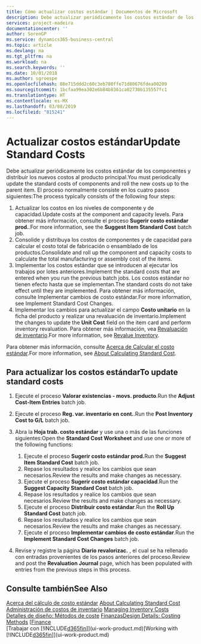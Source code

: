 ```yaml
---
title: Cómo actualizar costos estándar | Documentos de Microsoft
description: Debe actualizar periódicamente los costos estándar de los componentes y distribuir los nuevos costos al producto principal.
services: project-madeira
documentationcenter: ''
author: SorenGP
ms.service: dynamics365-business-central
ms.topic: article
ms.devlang: na
ms.tgt_pltfrm: na
ms.workload: na
ms.search.keywords: ''
ms.date: 10/01/2018
ms.author: sgroespe
ms.openlocfilehash: 88e715ddd2c60c3eb780ffe71d80676fdea00209
ms.sourcegitcommit: 1bcfaa99ea302e6b84b8361ca02730b135557fc1
ms.translationtype: HT
ms.contentlocale: es-MX
ms.lasthandoff: 03/08/2019
ms.locfileid: "815241"
---
```

# <a name="update-standard-costs"></a><span data-ttu-id="4ed92-103">Actualizar costos estándar</span><span class="sxs-lookup"><span data-stu-id="4ed92-103">Update Standard Costs</span></span>
<span data-ttu-id="4ed92-104">Debe actualizar periódicamente los costos estándar de los componentes y distribuir los nuevos costos al producto principal.</span><span class="sxs-lookup"><span data-stu-id="4ed92-104">You must periodically update the standard costs of components and roll the new costs up to the parent item.</span></span> <span data-ttu-id="4ed92-105">El proceso normalmente consiste en los cuatro pasos siguientes:</span><span class="sxs-lookup"><span data-stu-id="4ed92-105">The process typically consists of the following four steps:</span></span>  

1.  <span data-ttu-id="4ed92-106">Actualizar los costos en los niveles de componente y de capacidad.</span><span class="sxs-lookup"><span data-stu-id="4ed92-106">Update costs at the component and capacity levels.</span></span> <span data-ttu-id="4ed92-107">Para obtener más información, consulte el proceso **Sugerir costo estándar prod.**.</span><span class="sxs-lookup"><span data-stu-id="4ed92-107">For more information, see the **Suggest Item Standard Cost** batch job.</span></span>  
2.  <span data-ttu-id="4ed92-108">Consolide y distribuya los costos de componentes y de capacidad para calcular el costo total de fabricación o ensamblado de los productos.</span><span class="sxs-lookup"><span data-stu-id="4ed92-108">Consolidate and roll up the component and capacity costs to calculate the total manufacturing or assembly cost of the items.</span></span>  
3.  <span data-ttu-id="4ed92-109">Implementar los costos estándar que se introducen al ejecutar los trabajos por lotes anteriores.</span><span class="sxs-lookup"><span data-stu-id="4ed92-109">Implement the standard costs that are entered when you run the previous batch jobs.</span></span> <span data-ttu-id="4ed92-110">Los costos estándar no tienen efecto hasta que se implementan.</span><span class="sxs-lookup"><span data-stu-id="4ed92-110">The standard costs do not take effect until they are implemented.</span></span> <span data-ttu-id="4ed92-111">Para obtener más información, consulte Implementar cambios de costo estándar.</span><span class="sxs-lookup"><span data-stu-id="4ed92-111">For more information, see Implement Standard Cost Changes.</span></span>  
4.  <span data-ttu-id="4ed92-112">Implementar los cambios para actualizar el campo **Costo unitario** en la ficha del producto y realizar una revaluación de inventario.</span><span class="sxs-lookup"><span data-stu-id="4ed92-112">Implement the changes to update the **Unit Cost** field on the item card and perform inventory revaluation.</span></span> <span data-ttu-id="4ed92-113">Para obtener más información, vea [Revaluación de inventario](inventory-how-revalue-inventory.md).</span><span class="sxs-lookup"><span data-stu-id="4ed92-113">For more information, see [Revalue Inventory](inventory-how-revalue-inventory.md).</span></span>  

<span data-ttu-id="4ed92-114">Para obtener más información, consulte [Acerca de Calcular el costo estándar](finance-about-calculating-standard-cost.md).</span><span class="sxs-lookup"><span data-stu-id="4ed92-114">For more information, see [About Calculating Standard Cost](finance-about-calculating-standard-cost.md).</span></span>  
## <a name="to-update-standard-costs"></a><span data-ttu-id="4ed92-115">Para actualizar los costos estándar</span><span class="sxs-lookup"><span data-stu-id="4ed92-115">To update standard costs</span></span>  
1.  <span data-ttu-id="4ed92-116">Ejecute el proceso **Valorar existencias - movs. producto**.</span><span class="sxs-lookup"><span data-stu-id="4ed92-116">Run the **Adjust Cost-Item Entries** batch job.</span></span>  
2.  <span data-ttu-id="4ed92-117">Ejecute el proceso **Reg. var. inventario en cont.**.</span><span class="sxs-lookup"><span data-stu-id="4ed92-117">Run the **Post Inventory Cost to G/L** batch job.</span></span>  
3.  <span data-ttu-id="4ed92-118">Abra la **Hoja trab. costo estándar** y use una o más de las funciones siguientes:</span><span class="sxs-lookup"><span data-stu-id="4ed92-118">Open the **Standard Cost Worksheet** and use one or more of the following functions:</span></span>  

    1.  <span data-ttu-id="4ed92-119">Ejecute el proceso **Sugerir costo estándar prod.**</span><span class="sxs-lookup"><span data-stu-id="4ed92-119">Run the **Suggest Item Standard Cost** batch job.</span></span>  
    2.  <span data-ttu-id="4ed92-120">Repase los resultados y realice los cambios que sean necesarios.</span><span class="sxs-lookup"><span data-stu-id="4ed92-120">Review the results and make changes as necessary.</span></span>  
    3.  <span data-ttu-id="4ed92-121">Ejecute el proceso **Sugerir costo estándar capacidad**.</span><span class="sxs-lookup"><span data-stu-id="4ed92-121">Run the **Suggest Capacity Standard Cost** batch job.</span></span>  
    4.  <span data-ttu-id="4ed92-122">Repase los resultados y realice los cambios que sean necesarios.</span><span class="sxs-lookup"><span data-stu-id="4ed92-122">Review the results and make changes as necessary.</span></span>
    5. <span data-ttu-id="4ed92-123">Ejecute el proceso **Distribuir costo estándar**.</span><span class="sxs-lookup"><span data-stu-id="4ed92-123">Run the **Roll Up Standard Cost** batch job.</span></span>
    6.  <span data-ttu-id="4ed92-124">Repase los resultados y realice los cambios que sean necesarios.</span><span class="sxs-lookup"><span data-stu-id="4ed92-124">Review the results and make changes as necessary.</span></span>
    7.  <span data-ttu-id="4ed92-125">Ejecute el proceso **Implementar cambios de costo estándar**.</span><span class="sxs-lookup"><span data-stu-id="4ed92-125">Run the **Implement Standard Cost Changes** batch job.</span></span>  
4.  <span data-ttu-id="4ed92-126">Revise y registre la página **Diario revalorizac.** , el cual se ha rellenado con entradas provenientes de los pasos anteriores del proceso.</span><span class="sxs-lookup"><span data-stu-id="4ed92-126">Review and post the **Revaluation Journal** page, which has been populated with entries from the previous steps in this process.</span></span>  

## <a name="see-also"></a><span data-ttu-id="4ed92-127">Consulte también</span><span class="sxs-lookup"><span data-stu-id="4ed92-127">See Also</span></span>  
 <span data-ttu-id="4ed92-128">[Acerca del cálculo de costo estándar](finance-about-calculating-standard-cost.md) </span><span class="sxs-lookup"><span data-stu-id="4ed92-128">[About Calculating Standard Cost](finance-about-calculating-standard-cost.md) </span></span>  
 <span data-ttu-id="4ed92-129">[Administración de costos de inventario](finance-manage-inventory-costs.md) </span><span class="sxs-lookup"><span data-stu-id="4ed92-129">[Managing Inventory Costs](finance-manage-inventory-costs.md) </span></span>  
 <span data-ttu-id="4ed92-130">[Detalles de diseño: Métodos de coste](design-details-costing-methods.md) [Finanzas](finance.md)</span><span class="sxs-lookup"><span data-stu-id="4ed92-130">[Design Details: Costing Methods](design-details-costing-methods.md) [[Finance](finance.md)</span></span>  
 <span data-ttu-id="4ed92-131">[Trabajar con [!INCLUDE[d365fin](includes/d365fin_md.md)]](ui-work-product.md)</span><span class="sxs-lookup"><span data-stu-id="4ed92-131">[Working with [!INCLUDE[d365fin](includes/d365fin_md.md)]](ui-work-product.md)</span></span>  
